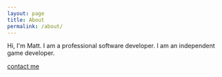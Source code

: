 ```yaml
---
layout: page
title: About
permalink: /about/
---
```


Hi, I'm Matt. I am a professional software developer. I am an independent game developer.

[contact me](mailto:matthew.findlater@gmail.com)

